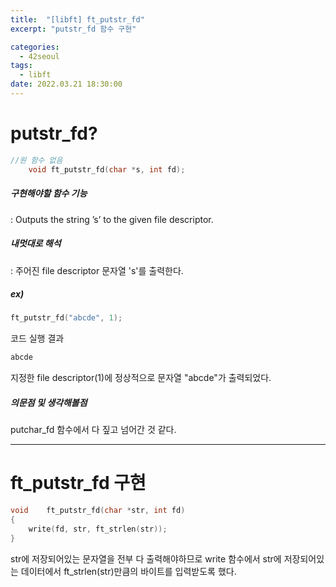 ```yaml
---
title:  "[libft] ft_putstr_fd"
excerpt: "putstr_fd 함수 구현"

categories:
  - 42seoul
tags:
  - libft
date: 2022.03.21 18:30:00
---
```


# putstr_fd?

```c
//원 함수 없음
    void ft_putstr_fd(char *s, int fd);
```

##### 구현해야할 함수 기능    
:  Outputs the string ’s’ to the given file descriptor.    

##### 내멋대로 해석    
:  주어진 file descriptor 문자열 's'를 출력한다.    

##### ex)    
```c
ft_putstr_fd("abcde", 1);

```
코드 실행 결과
```c
abcde
```
지정한 file descriptor(1)에 정상적으로 문자열 "abcde"가 출력되었다.    

##### 의문점 및 생각해볼점    
putchar_fd 함수에서 다 짚고 넘어간 것 같다.    

***

# ft_putstr_fd 구현

```c
void	ft_putstr_fd(char *str, int fd)
{
	write(fd, str, ft_strlen(str));
}

```
str에 저장되어있는 문자열을 전부 다 출력해야하므로 write 함수에서 str에 저장되어있는 데이터에서 ft_strlen(str)만큼의 바이트를 입력받도록 했다.    

